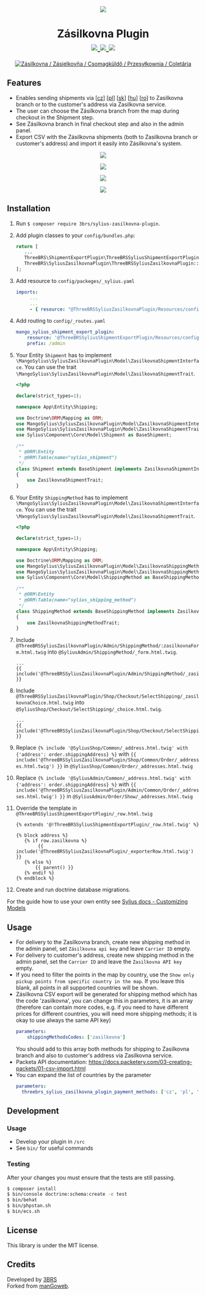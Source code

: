 <p align="center">
    <a href="https://www.3brs.com" target="_blank">
        <img src="https://3brs1.fra1.cdn.digitaloceanspaces.com/3brs/logo/3BRS-logo-sylius-200.png"/>
    </a>
</p>
<h1 align="center">
    Zásilkovna Plugin
    <br />
    <a href="https://packagist.org/packages/3brs/sylius-zasilkovna-plugin" title="License" target="_blank">
        <img src="https://img.shields.io/packagist/l/3brs/sylius-zasilkovna-plugin.svg" />
    </a>
    <a href="https://packagist.org/packages/3brs/sylius-zasilkovna-plugin" title="Version" target="_blank">
        <img src="https://img.shields.io/packagist/v/3brs/sylius-zasilkovna-plugin.svg" />
    </a>
    <a href="https://circleci.com/gh/3BRS/sylius-zasilkovna-plugin" title="Build status" target="_blank">
        <img src="https://circleci.com/gh/3BRS/sylius-zasilkovna-plugin.svg?style=shield" />
    </a>
</h1>

<p align="center">
	<a href="https://www.zasilkovna.cz"><img src="https://raw.githubusercontent.com/3BRS/sylius-zasilkovna-plugin/master/doc/logo.png" alt="Zásilkovna / Zásielkovňa / Csomagküldő / Przesyłkownia / Coletăria"/></a>
</p>

## Features

 - Enables sending shipments via [<a href="https://www.zasilkovna.cz">cz</a>] [<a href="https://www.przesylkownia.pl">pl</a>] [<a href="https://www.zasielkovna.sk">sk</a>] [<a href="https://www.csomagkuldo.hu">hu</a>] [<a href="https://www.coletaria.ro">ro</a>] to Zasilkovna branch or to the customer's address via Zasilkovna service.
 - The user can choose the Zásilkovna branch from the map during checkout in the Shipment step.
 - See Zásilkovna branch in final checkout step and also in the admin panel.
 - Export CSV with the Zásilkovna shipments (both to Zasilkovna branch or customer's address) and import it easily into Zásilkovna's system.

<p align="center">
	<img src="https://raw.githubusercontent.com/3BRS/sylius-zasilkovna-plugin/master/doc/admin_order_detail.png"/>
</p>
<p align="center">
	<img src="https://raw.githubusercontent.com/3BRS/sylius-zasilkovna-plugin/master/doc/admin_shipping_method_edit.png"/>
</p>
<p align="center">
	<img src="https://raw.githubusercontent.com/3BRS/sylius-zasilkovna-plugin/master/doc/shop_shipment_step.png"/>
</p>
<p align="center">
	<img src="https://raw.githubusercontent.com/3BRS/sylius-zasilkovna-plugin/master/doc/shop_checkout_complete.png"/>
</p>

## Installation

1. Run `$ composer require 3brs/sylius-zasilkovna-plugin`.
1. Add plugin classes to your `config/bundles.php`:
 
   ```php
   return [
      ...
      ThreeBRS\ShipmentExportPlugin\ThreeBRSSyliusShipmentExportPlugin::class => ['all' => true],
      ThreeBRS\SyliusZasilkovnaPlugin\ThreeBRSSyliusZasilkovnaPlugin::class => ['all' => true],
   ];
   ```
  
1. Add resource to `config/packeges/_sylius.yaml`

    ```yaml
    imports:
         ...
         ...
         - { resource: "@ThreeBRSSyliusZasilkovnaPlugin/Resources/config/resources.yml" }
    ```
   
1. Add routing to `config/_routes.yaml`

    ```yaml
    mango_sylius_shipment_export_plugin:
        resource: '@ThreeBRSSyliusShipmentExportPlugin/Resources/config/routing.yml'
        prefix: /admin
    ```
   
1. Your Entity `Shipment` has to implement `\MangoSylius\SyliusZasilkovnaPlugin\Model\ZasilkovnaShipmentInterface`. 
   You can use the trait `\MangoSylius\SyliusZasilkovnaPlugin\Model\ZasilkovnaShipmentTrait`.
 
   ```php
   <?php 
   
   declare(strict_types=1);
   
   namespace App\Entity\Shipping;
   
   use Doctrine\ORM\Mapping as ORM;
   use MangoSylius\SyliusZasilkovnaPlugin\Model\ZasilkovnaShipmentInterface;
   use MangoSylius\SyliusZasilkovnaPlugin\Model\ZasilkovnaShipmentTrait;
   use Sylius\Component\Core\Model\Shipment as BaseShipment;
   
   /**
    * @ORM\Entity
    * @ORM\Table(name="sylius_shipment")
    */
   class Shipment extends BaseShipment implements ZasilkovnaShipmentInterface
   {
       use ZasilkovnaShipmentTrait;
   }
   ```
   
1. Your Entity `ShippingMethod` has to implement `\MangoSylius\SyliusZasilkovnaPlugin\Model\ZasilkovnaShipmentInterface`. 
   You can use the trait `\MangoSylius\SyliusZasilkovnaPlugin\Model\ZasilkovnaShipmentTrait`.
 
   ```php
   <?php 
   
   declare(strict_types=1);
   
   namespace App\Entity\Shipping;
   
   use Doctrine\ORM\Mapping as ORM;
   use MangoSylius\SyliusZasilkovnaPlugin\Model\ZasilkovnaShippingMethodInterface;
   use MangoSylius\SyliusZasilkovnaPlugin\Model\ZasilkovnaShippingMethodTrait;
   use Sylius\Component\Core\Model\ShippingMethod as BaseShippingMethod;
   
   /**
    * @ORM\Entity
    * @ORM\Table(name="sylius_shipping_method")
    */
   class ShippingMethod extends BaseShippingMethod implements ZasilkovnaShippingMethodInterface
   {
       use ZasilkovnaShippingMethodTrait;
   }
   ```

1. Include `@ThreeBRSSyliusZasilkovnaPlugin/Admin/ShippingMethod/:zasilkovnaForm.html.twig` into `@SyliusAdmin/ShippingMethod/_form.html.twig`.
 
    ```twig
    ...	
   {{ include('@ThreeBRSSyliusZasilkovnaPlugin/Admin/ShippingMethod/_zasilkovnaForm.html.twig') }}
    ```
   
1. Include `@ThreeBRSSyliusZasilkovnaPlugin/Shop/Checkout/SelectShipping/_zasilkovnaChoice.html.twig` into `@SyliusShop/Checkout/SelectShipping/_choice.html.twig`.
 
    ```twig
    ...
   {{ include('@ThreeBRSSyliusZasilkovnaPlugin/Shop/Checkout/SelectShipping/_zasilkovnaChoice.html.twig') }}
    ```
   
1. Replace `{% include '@SyliusShop/Common/_address.html.twig' with {'address': order.shippingAddress} %}` with `{{ include('@ThreeBRSSyliusZasilkovnaPlugin/Shop/Common/Order/_addresses.html.twig') }}` in `@SyliusShop/Common/Order/_addresses.html.twig`

1. Replace `{% include '@SyliusAdmin/Common/_address.html.twig' with {'address': order.shippingAddress} %}` with `{{ include('@ThreeBRSSyliusZasilkovnaPlugin/Admin/Common/Order/_addresses.html.twig') }}` in `@SyliusAdmin/Order/Show/_addresses.html.twig`

1. Override the template in `@ThreeBRSSyliusShipmentExportPlugin/_row.html.twig`
    ```twig
   {% extends '@!ThreeBRSSyliusShipmentExportPlugin/_row.html.twig' %}
   
   {% block address %}
       {% if row.zasilkovna %}
            {{ include('@ThreeBRSSyliusZasilkovnaPlugin/_exporterRow.html.twig') }}
       {% else %}
           {{ parent() }}
       {% endif %}
   {% endblock %}
    ```
   
1. Create and run doctrine database migrations.

For the guide how to use your own entity see [Sylius docs - Customizing Models](https://docs.sylius.com/en/1.6/customization/model.html)

## Usage

* For delivery to the Zasilkovna branch, create new shipping method in the admin panel, set `Zásilkovna api key` and leave `Carrier ID` empty.
* For delivery to customer's address, create new shipping method in the admin panel, set the `Carrier ID` and leave the `Zasilkovna API key` empty.
* If you need to filter the points in the map by country, use the `Show only pickup points from specific country in the map`. If you leave this blank, all points in all supported countries will be shown.
* Zásilkovna CSV export will be generated for shipping method which has the code 'zasilkovna', you can change this in parameters, it is an array (therefore can contain more codes, e.g. if you need to have different prices for different countries, you will need more shipping methods; it is okay to use always the same API key) 
  ```yaml
  parameters:
      shippingMethodsCodes: ['zasilkovna']
  ```
  You should add to this array both methods for shipping to Zasilkovna branch and also to customer's address via Zasilkovna service.
* Packeta API documentation: https://docs.packetery.com/03-creating-packets/01-csv-import.html
* You can expand the list of countries by the parameter
  ```yaml
  parameters:
    threebrs_sylius_zasilkovna_plugin_payment_methods: ['cz', 'pl', 'sk', 'hu', 'ro']
  ```


## Development

### Usage

- Develop your plugin in `/src`
- See `bin/` for useful commands

### Testing


After your changes you must ensure that the tests are still passing.

```bash
$ composer install
$ bin/console doctrine:schema:create -e test
$ bin/behat
$ bin/phpstan.sh
$ bin/ecs.sh
```

License
-------
This library is under the MIT license.

Credits
-------
Developed by [3BRS](https://3brs.com)<br>
Forked from [manGoweb](https://github.com/mangoweb-sylius/SyliusZasilkovnaPlugin).
